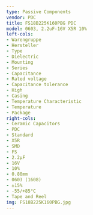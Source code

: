 ```yaml
---
type: Passive Components
vendor: PDC
title: FS18B225K160PBG PDC
model: 0603, 2.2uF-16V X5R 10%
left-cols:
- Warengruppe
- Hersteller
- Type
- Dielectric
- Mounting
- Series
- Capacitance
- Rated voltage
- Capacitance tolerance
- High
- Casing
- Temperature Characteristic
- Temperature
- Package
right-cols:
- Ceramic Capacitors
- PDC
- Standard
- X5R
- SMD
- FS
- 2.2µF
- 16V
- 10%
- 0.80mm
- 0603 (1608)
- ±15%
- -55/+85°C
- Tape and Reel
img: FS18B225K160PBG.jpg
---
```

